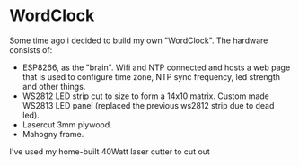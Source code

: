# WordClock

Some time ago i decided to build my own "WordClock". The hardware consists of:
- ESP8266, as the "brain". Wifi and NTP connected and hosts a web page that is used to configure time zone, NTP sync frequency, led strength and other things.
- WS2812 LED strip cut to size to form a 14x10 matrix. Custom made WS2813 LED panel (replaced the previous ws2812 strip due to dead led).
- Lasercut 3mm plywood.
- Mahogny frame.


I've used my home-built 40Watt laser cutter to cut out 
